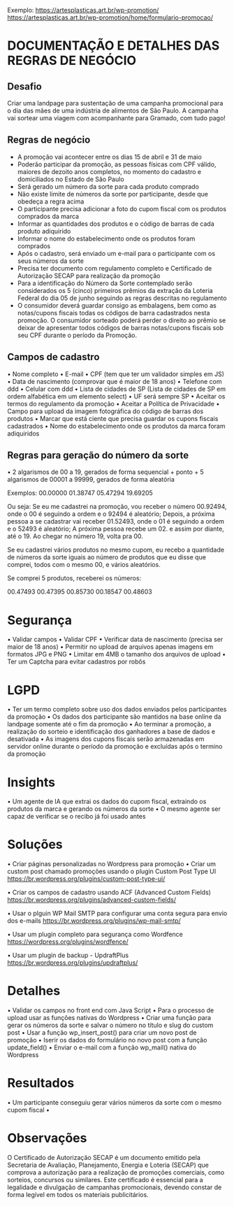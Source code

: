 Exemplo:
https://artesplasticas.art.br/wp-promotion/
https://artesplasticas.art.br/wp-promotion/home/formulario-promocao/


# DOCUMENTAÇÃO E DETALHES DAS REGRAS DE NEGÓCIO

## Desafio

Criar uma landpage para sustentação de uma campanha promocional para o dia das mães de uma indústria de alimentos de São Paulo. A campanha vai sortear uma viagem com acompanhante para Gramado, com tudo pago!


## Regras de negócio

- A promoção vai acontecer entre os dias 15 de abril e 31 de maio
- Poderão participar da promoção, as pessoas físicas com CPF válido, maiores de dezoito anos completos, no momento do
cadastro e domiciliados no Estado de São Paulo
- Será gerado um número da sorte para cada produto comprado
- Não existe limite de números da sorte por participante, desde que obedeça a regra acima
- O participante precisa adicionar a foto do cupom fiscal com os produtos comprados da marca
- Informar as quantidades dos produtos e o código de barras de cada produto adiquirido
- Informar o nome do estabelecimento onde os produtos foram comprados
- Após o cadastro, será enviado um e-mail para o participante com os seus números da sorte
- Precisa ter documento com regulamento completo e Certificado de Autorização SECAP para realização da promoção
- Para a identificação do Número da Sorte contemplado serão considerados os 5 (cinco) primeiros prêmios da extração da Loteria Federal do dia 05 de junho seguindo as regras descritas no regulamento
- O consumidor deverá guardar consigo as embalagens, bem como as notas/cupons fiscais todas os códigos de barra cadastrados
nesta promoção. O consumidor sorteado poderá perder o direito ao prêmio se deixar de apresentar todos códigos de barras
notas/cupons fiscais sob seu CPF durante o período da Promoção.


## Campos de cadastro

• Nome completo
• E-mail
• CPF (tem que ter um validador simples em JS)
• Data de nascimento (comprovar que é maior de 18 anos)
• Telefone com ddd
• Celular com ddd
• Lista de cidades de SP (Lista de cidades de SP em ordem alfabética em um elemento select)
• UF será sempre SP
• Aceitar os termos do regulamento da promoção
• Aceitar a Política de Privacidade
• Campo para upload da imagem fotográfica do código de barras dos produtos
• Marcar que está ciente que precisa guardar os cupons fiscais cadastrados
• Nome do estabelecimento onde os produtos da marca foram adiquiridos


## Regras para geração do número da sorte

• 2 algarismos de 00 a 19, gerados de forma sequencial + ponto + 5 algarismos de 00001 a 99999, gerados de forma aleatória

Exemplos:
00.00000
01.38747
05.47294
19.69205

Ou seja:
Se eu me cadastrei na promoção, vou receber o número 00.92494, onde o 00 é seguindo a ordem e o 92494 é aleatório;
Depois, a próxima pessoa a se cadastrar vai receber 01.52493, onde o 01 é seguindo a ordem e o 52493 é aleatório;
A próxima pessoa recebe um 02. e assim por diante, até o 19. Ao chegar no número 19, volta pra 00.

Se eu cadastrei vários produtos no mesmo cupom, eu recebo a quantidade de números da sorte iguais ao número de produtos que eu disse que comprei, todos com o mesmo 00, e vários aleatórios.

Se comprei 5 produtos, receberei os números:

00.47493
00.47395
00.85730
00.18547
00.48603


# Segurança

• Validar campos
• Validar CPF
• Verificar data de nascimento (precisa ser maior de 18 anos)
• Permitir no upload de arquivos apenas imagens em formatos JPG e PNG
• Limitar em 4MB o tamanho dos arquivos de upload
• Ter um Captcha para evitar cadastros por robôs


# LGPD
• Ter um termo completo sobre uso dos dados enviados pelos participantes da promoção
• Os dados dos participante são mantidos na base online da landpage somente até o fim da promoção
• Ao terminar a promoção, a realização do sorteio e identificação dos ganhadores a base de dados e desativada
• As imagens dos cupons fiscais serão armazenadas em servidor online durante o período da promoção e excluídas após o termino da promoção


# Insights
• Um agente de IA que extrai os dados do cupom fiscal, extraindo os produtos da marca e gerando os números da sorte
• O mesmo agente ser capaz de verificar se o recibo já foi usado antes


# Soluções
• Criar páginas personalizadas no Wordpress para promoção
• Criar um custom post chamado promoções usando o plugin Custom Post Type UI
https://br.wordpress.org/plugins/custom-post-type-ui/

• Criar os campos de cadastro usando ACF (Advanced Custom Fields)
https://br.wordpress.org/plugins/advanced-custom-fields/

• Usar o plguin WP Mail SMTP para configurar uma conta segura para envio dos e-mails
https://br.wordpress.org/plugins/wp-mail-smtp/

• Usar um plugin completo para segurança como Wordfence
https://wordpress.org/plugins/wordfence/

• Usar um plugin de backup - UpdraftPlus
https://br.wordpress.org/plugins/updraftplus/



# Detalhes

• Validar os campos no front end com Java Script
• Para o processo de upload usar as funções nativas do Wordpress
• Criar uma função para gerar os números da sorte e salvar o número no título e slug do custom post
• Usar a função wp_insert_post() para criar um novo post de promoção
• Iserir os dados do formulário no novo post com a função update_field()
• Enviar o e-mail com a função wp_mail() nativa do Wordpress


# Resultados

• Um participante conseguiu gerar vários números da sorte com o mesmo cupom fiscal
• 



# Observações

O Certificado de Autorização SECAP é um documento emitido pela Secretaria de Avaliação, Planejamento, Energia e Loteria (SECAP) que comprova a autorização para a realização de promoções comerciais, como sorteios, concursos ou similares. Este certificado é essencial para a legalidade e divulgação de campanhas promocionais, devendo constar de forma legível em todos os materiais publicitários.